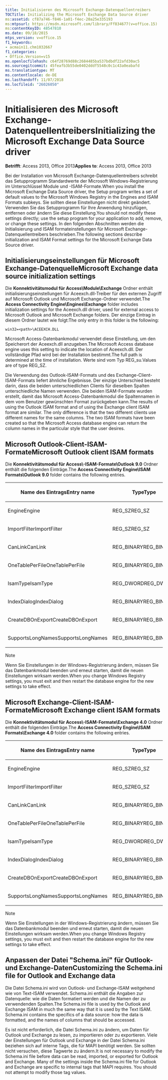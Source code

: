 ```yaml
---
title: Initialisieren des Microsoft Exchange-Datenquellentreibers
TOCTitle: Initializing the Microsoft Exchange Data Source driver
ms:assetid: cf87a746-f846-1a01-f4ec-20a25e335193
ms:mtpsurl: https://msdn.microsoft.com/library/Ff834677(v=office.15)
ms:contentKeyID: 48547810
ms.date: 09/18/2015
mtps_version: v=office.15
f1_keywords:
- acmain11.chm1032667
f1_categories:
- Office.Version=v15
ms.openlocfilehash: c64f28769d88c2684485ba537bdbdf22afd30ac5
ms.sourcegitcommit: 45feafb3b55de0402dddf5548c0c1c43a0eabafd
ms.translationtype: MT
ms.contentlocale: de-DE
ms.lasthandoff: 11/07/2018
ms.locfileid: "26026050"
---
```

# <a name="initializing-the-microsoft-exchange-data-source-driver"></a><span data-ttu-id="79adb-102">Initialisieren des Microsoft Exchange-Datenquellentreibers</span><span class="sxs-lookup"><span data-stu-id="79adb-102">Initializing the Microsoft Exchange Data Source driver</span></span>

<span data-ttu-id="79adb-103">**Betrifft**: Access 2013, Office 2013</span><span class="sxs-lookup"><span data-stu-id="79adb-103">**Applies to**: Access 2013, Office 2013</span></span>

<span data-ttu-id="79adb-104">Bei der Installation von Microsoft Exchange-Datenquellentreibers schreibt das Setupprogramm Standardwerte der Microsoft Windows-Registrierung im Unterschlüssel Module und -ISAM-Formate.</span><span class="sxs-lookup"><span data-stu-id="79adb-104">When you install the Microsoft Exchange Data Source driver, the Setup program writes a set of default values to the Microsoft Windows Registry in the Engines and ISAM Formats subkeys.</span></span> <span data-ttu-id="79adb-105">Sie sollten diese Einstellungen nicht direkt geändert. Verwenden Sie das Setupprogramm für Ihre Anwendung hinzufügen, entfernen oder ändern Sie diese Einstellung.</span><span class="sxs-lookup"><span data-stu-id="79adb-105">You should not modify these settings directly; use the setup program for your application to add, remove, or change these settings.</span></span> <span data-ttu-id="79adb-106">In den folgenden Abschnitten werden die Initialisierung und ISAM formateinstellungen für Microsoft Exchange-Datenquellentreibers beschrieben.</span><span class="sxs-lookup"><span data-stu-id="79adb-106">The following sections describe initialization and ISAM Format settings for the Microsoft Exchange Data Source driver.</span></span>

## <a name="microsoft-exchange-data-source-initialization-settings"></a><span data-ttu-id="79adb-107">Initialisierungseinstellungen für Microsoft Exchange-Datenquelle</span><span class="sxs-lookup"><span data-stu-id="79adb-107">Microsoft Exchange data source initialization settings</span></span>

<span data-ttu-id="79adb-108">Die **Konnektivitätsmodul für Access\\Module\\Exchange** Ordner enthält initialisierungseinstellungen für Aceexch.dll-Treiber für den externen Zugriff auf Microsoft Outlook und Microsoft Exchange-Ordner verwendet.</span><span class="sxs-lookup"><span data-stu-id="79adb-108">The **Access Connectivity Engine\\Engines\\Exchange** folder includes initialization settings for the Aceexch.dll driver, used for external access to Microsoft Outlook and Microsoft Exchange folders.</span></span> <span data-ttu-id="79adb-109">Der einzige Eintrag in diesem Ordner lautet wie folgt:</span><span class="sxs-lookup"><span data-stu-id="79adb-109">The only entry in this folder is the following:</span></span>

`win32=<path>\ACEEXCH.DLL`

<span data-ttu-id="79adb-110">Microsoft Access-Datenbankmodul verwendet diese Einstellung, um den Speicherort der Aceexch.dll anzugeben.</span><span class="sxs-lookup"><span data-stu-id="79adb-110">The Microsoft Access database engine uses this setting to indicate the location of Aceexch.dll.</span></span> <span data-ttu-id="79adb-111">Der vollständige Pfad wird bei der Installation bestimmt.</span><span class="sxs-lookup"><span data-stu-id="79adb-111">The full path is determined at the time of installation.</span></span> <span data-ttu-id="79adb-112">Werte sind vom Typ REG\_su.</span><span class="sxs-lookup"><span data-stu-id="79adb-112">Values are of type REG\_SZ.</span></span>

<span data-ttu-id="79adb-p104">Die Verwendung des Outlook-ISAM-Formats und des Exchange-Client-ISAM-Formats liefert ähnliche Ergebnisse. Der einzige Unterschied besteht darin, dass die beiden unterschiedlichen Clients für dieselben Spalten unterschiedliche Namen verwenden. Die beiden ISAM-Formate wurden erstellt, damit das Microsoft Access-Datenbankmodul die Spaltennamen in dem vom Benutzer gewünschten Format zurückgeben kann.</span><span class="sxs-lookup"><span data-stu-id="79adb-p104">The results of using the Outlook ISAM format and of using the Exchange client ISAM format are similar. The only difference is that the two different clients use different names for the same columns. The two ISAM formats have been created so that the Microsoft Access database engine can return the column names in the particular style that the user desires.</span></span>

## <a name="microsoft-outlook-client-isam-formats"></a><span data-ttu-id="79adb-116">Microsoft Outlook-Client-ISAM-Formate</span><span class="sxs-lookup"><span data-stu-id="79adb-116">Microsoft Outlook client ISAM formats</span></span>

<span data-ttu-id="79adb-117">Die **Konnektivitätsmodul für Access\\-ISAM-Formate\\Outlook 9.0** Ordner enthält die folgenden Einträge.</span><span class="sxs-lookup"><span data-stu-id="79adb-117">The **Access Connectivity Engine\\ISAM Formats\\Outlook 9.0** folder contains the following entries.</span></span>

<table>
<colgroup>
<col style="width: 33%" />
<col style="width: 33%" />
<col style="width: 33%" />
</colgroup>
<thead>
<tr class="header">
<th><p><span data-ttu-id="79adb-118">Name des Eintrags</span><span class="sxs-lookup"><span data-stu-id="79adb-118">Entry name</span></span></p></th>
<th><p><span data-ttu-id="79adb-119">Type</span><span class="sxs-lookup"><span data-stu-id="79adb-119">Type</span></span></p></th>
<th><p><span data-ttu-id="79adb-120">Wert</span><span class="sxs-lookup"><span data-stu-id="79adb-120">Value</span></span></p></th>
</tr>
</thead>
<tbody>
<tr class="odd">
<td><p><span data-ttu-id="79adb-121">Engine</span><span class="sxs-lookup"><span data-stu-id="79adb-121">Engine</span></span></p></td>
<td><p><span data-ttu-id="79adb-122">REG_SZ</span><span class="sxs-lookup"><span data-stu-id="79adb-122">REG_SZ</span></span></p></td>
<td><p><span data-ttu-id="79adb-123">Exchange</span><span class="sxs-lookup"><span data-stu-id="79adb-123">Exchange</span></span></p></td>
</tr>
<tr class="even">
<td><p><span data-ttu-id="79adb-124">ImportFilter</span><span class="sxs-lookup"><span data-stu-id="79adb-124">ImportFilter</span></span></p></td>
<td><p><span data-ttu-id="79adb-125">REG_SZ</span><span class="sxs-lookup"><span data-stu-id="79adb-125">REG_SZ</span></span></p></td>
<td><p><span data-ttu-id="79adb-126">Outlook()</span><span class="sxs-lookup"><span data-stu-id="79adb-126">Outlook()</span></span></p></td>
</tr>
<tr class="odd">
<td><p><span data-ttu-id="79adb-127">CanLink</span><span class="sxs-lookup"><span data-stu-id="79adb-127">CanLink</span></span></p></td>
<td><p><span data-ttu-id="79adb-128">REG_BINARY</span><span class="sxs-lookup"><span data-stu-id="79adb-128">REG_BINARY</span></span></p></td>
<td><p><span data-ttu-id="79adb-129">01</span><span class="sxs-lookup"><span data-stu-id="79adb-129">01</span></span></p></td>
</tr>
<tr class="even">
<td><p><span data-ttu-id="79adb-130">OneTablePerFile</span><span class="sxs-lookup"><span data-stu-id="79adb-130">OneTablePerFile</span></span></p></td>
<td><p><span data-ttu-id="79adb-131">REG_BINARY</span><span class="sxs-lookup"><span data-stu-id="79adb-131">REG_BINARY</span></span></p></td>
<td><p><span data-ttu-id="79adb-132">00</span><span class="sxs-lookup"><span data-stu-id="79adb-132">00</span></span></p></td>
</tr>
<tr class="odd">
<td><p><span data-ttu-id="79adb-133">IsamType</span><span class="sxs-lookup"><span data-stu-id="79adb-133">IsamType</span></span></p></td>
<td><p><span data-ttu-id="79adb-134">REG_DWORD</span><span class="sxs-lookup"><span data-stu-id="79adb-134">REG_DWORD</span></span></p></td>
<td><p><span data-ttu-id="79adb-135">3</span><span class="sxs-lookup"><span data-stu-id="79adb-135">3</span></span></p></td>
</tr>
<tr class="even">
<td><p><span data-ttu-id="79adb-136">IndexDialog</span><span class="sxs-lookup"><span data-stu-id="79adb-136">IndexDialog</span></span></p></td>
<td><p><span data-ttu-id="79adb-137">REG_BINARY</span><span class="sxs-lookup"><span data-stu-id="79adb-137">REG_BINARY</span></span></p></td>
<td><p><span data-ttu-id="79adb-138">00</span><span class="sxs-lookup"><span data-stu-id="79adb-138">00</span></span></p></td>
</tr>
<tr class="odd">
<td><p><span data-ttu-id="79adb-139">CreateDBOnExport</span><span class="sxs-lookup"><span data-stu-id="79adb-139">CreateDBOnExport</span></span></p></td>
<td><p><span data-ttu-id="79adb-140">REG_BINARY</span><span class="sxs-lookup"><span data-stu-id="79adb-140">REG_BINARY</span></span></p></td>
<td><p><span data-ttu-id="79adb-141">00</span><span class="sxs-lookup"><span data-stu-id="79adb-141">00</span></span></p></td>
</tr>
<tr class="even">
<td><p><span data-ttu-id="79adb-142">SupportsLongNames</span><span class="sxs-lookup"><span data-stu-id="79adb-142">SupportsLongNames</span></span></p></td>
<td><p><span data-ttu-id="79adb-143">REG_BINARY</span><span class="sxs-lookup"><span data-stu-id="79adb-143">REG_BINARY</span></span></p></td>
<td><p><span data-ttu-id="79adb-144">01</span><span class="sxs-lookup"><span data-stu-id="79adb-144">01</span></span></p></td>
</tr>
</tbody>
</table>



> [!NOTE]
> <span data-ttu-id="79adb-145">Wenn Sie Einstellungen in der Windows-Registrierung ändern, müssen Sie das Datenbankmodul beenden und erneut starten, damit die neuen Einstellungen wirksam werden.</span><span class="sxs-lookup"><span data-stu-id="79adb-145">When you change Windows Registry settings, you must exit and then restart the database engine for the new settings to take effect.</span></span>



## <a name="microsoft-exchange-client-isam-formats"></a><span data-ttu-id="79adb-146">Microsoft Exchange-Client-ISAM-Formate</span><span class="sxs-lookup"><span data-stu-id="79adb-146">Microsoft Exchange client ISAM formats</span></span>

<span data-ttu-id="79adb-147">Die **Konnektivitätsmodul für Access\\-ISAM-Formate\\Exchange 4.0** Ordner enthält die folgenden Einträge.</span><span class="sxs-lookup"><span data-stu-id="79adb-147">The **Access Connectivity Engine\\ISAM Formats\\Exchange 4.0** folder contains the following entries.</span></span>

<table>
<colgroup>
<col style="width: 33%" />
<col style="width: 33%" />
<col style="width: 33%" />
</colgroup>
<thead>
<tr class="header">
<th><p><span data-ttu-id="79adb-148">Name des Eintrags</span><span class="sxs-lookup"><span data-stu-id="79adb-148">Entry name</span></span></p></th>
<th><p><span data-ttu-id="79adb-149">Type</span><span class="sxs-lookup"><span data-stu-id="79adb-149">Type</span></span></p></th>
<th><p><span data-ttu-id="79adb-150">Wert</span><span class="sxs-lookup"><span data-stu-id="79adb-150">Value</span></span></p></th>
</tr>
</thead>
<tbody>
<tr class="odd">
<td><p><span data-ttu-id="79adb-151">Engine</span><span class="sxs-lookup"><span data-stu-id="79adb-151">Engine</span></span></p></td>
<td><p><span data-ttu-id="79adb-152">REG_SZ</span><span class="sxs-lookup"><span data-stu-id="79adb-152">REG_SZ</span></span></p></td>
<td><p><span data-ttu-id="79adb-153">Exchange</span><span class="sxs-lookup"><span data-stu-id="79adb-153">Exchange</span></span></p></td>
</tr>
<tr class="even">
<td><p><span data-ttu-id="79adb-154">ImportFilter</span><span class="sxs-lookup"><span data-stu-id="79adb-154">ImportFilter</span></span></p></td>
<td><p><span data-ttu-id="79adb-155">REG_SZ</span><span class="sxs-lookup"><span data-stu-id="79adb-155">REG_SZ</span></span></p></td>
<td><p><span data-ttu-id="79adb-156">Exchange()</span><span class="sxs-lookup"><span data-stu-id="79adb-156">Exchange()</span></span></p></td>
</tr>
<tr class="odd">
<td><p><span data-ttu-id="79adb-157">CanLink</span><span class="sxs-lookup"><span data-stu-id="79adb-157">CanLink</span></span></p></td>
<td><p><span data-ttu-id="79adb-158">REG_BINARY</span><span class="sxs-lookup"><span data-stu-id="79adb-158">REG_BINARY</span></span></p></td>
<td><p><span data-ttu-id="79adb-159">01</span><span class="sxs-lookup"><span data-stu-id="79adb-159">01</span></span></p></td>
</tr>
<tr class="even">
<td><p><span data-ttu-id="79adb-160">OneTablePerFile</span><span class="sxs-lookup"><span data-stu-id="79adb-160">OneTablePerFile</span></span></p></td>
<td><p><span data-ttu-id="79adb-161">REG_BINARY</span><span class="sxs-lookup"><span data-stu-id="79adb-161">REG_BINARY</span></span></p></td>
<td><p><span data-ttu-id="79adb-162">00</span><span class="sxs-lookup"><span data-stu-id="79adb-162">00</span></span></p></td>
</tr>
<tr class="odd">
<td><p><span data-ttu-id="79adb-163">IsamType</span><span class="sxs-lookup"><span data-stu-id="79adb-163">IsamType</span></span></p></td>
<td><p><span data-ttu-id="79adb-164">REG_DWORD</span><span class="sxs-lookup"><span data-stu-id="79adb-164">REG_DWORD</span></span></p></td>
<td><p><span data-ttu-id="79adb-165">3</span><span class="sxs-lookup"><span data-stu-id="79adb-165">3</span></span></p></td>
</tr>
<tr class="even">
<td><p><span data-ttu-id="79adb-166">IndexDialog</span><span class="sxs-lookup"><span data-stu-id="79adb-166">IndexDialog</span></span></p></td>
<td><p><span data-ttu-id="79adb-167">REG_BINARY</span><span class="sxs-lookup"><span data-stu-id="79adb-167">REG_BINARY</span></span></p></td>
<td><p><span data-ttu-id="79adb-168">00</span><span class="sxs-lookup"><span data-stu-id="79adb-168">00</span></span></p></td>
</tr>
<tr class="odd">
<td><p><span data-ttu-id="79adb-169">CreateDBOnExport</span><span class="sxs-lookup"><span data-stu-id="79adb-169">CreateDBOnExport</span></span></p></td>
<td><p><span data-ttu-id="79adb-170">REG_BINARY</span><span class="sxs-lookup"><span data-stu-id="79adb-170">REG_BINARY</span></span></p></td>
<td><p><span data-ttu-id="79adb-171">00</span><span class="sxs-lookup"><span data-stu-id="79adb-171">00</span></span></p></td>
</tr>
<tr class="even">
<td><p><span data-ttu-id="79adb-172">SupportsLongNames</span><span class="sxs-lookup"><span data-stu-id="79adb-172">SupportsLongNames</span></span></p></td>
<td><p><span data-ttu-id="79adb-173">REG_BINARY</span><span class="sxs-lookup"><span data-stu-id="79adb-173">REG_BINARY</span></span></p></td>
<td><p><span data-ttu-id="79adb-174">01</span><span class="sxs-lookup"><span data-stu-id="79adb-174">01</span></span></p></td>
</tr>
</tbody>
</table>



> [!NOTE]
> <span data-ttu-id="79adb-175">Wenn Sie Einstellungen in der Windows-Registrierung ändern, müssen Sie das Datenbankmodul beenden und erneut starten, damit die neuen Einstellungen wirksam werden.</span><span class="sxs-lookup"><span data-stu-id="79adb-175">When you change Windows Registry settings, you must exit and then restart the database engine for the new settings to take effect.</span></span>



## <a name="customizing-the-schemaini-file-for-outlook-and-exchange-data"></a><span data-ttu-id="79adb-176">Anpassen der Datei "Schema.ini" für Outlook- und Exchange-Daten</span><span class="sxs-lookup"><span data-stu-id="79adb-176">Customizing the Schema.ini file for Outlook and Exchange data</span></span>

<span data-ttu-id="79adb-p105">Die Datei Schema.ini wird von Outlook- und Exchange-ISAM weitgehend wie von Text-ISAM verwendet. Schema.ini enthält die Angaben zur Datenquelle: wie die Daten formatiert werden und die Namen der zu verwendenden Spalten.</span><span class="sxs-lookup"><span data-stu-id="79adb-p105">The Schema.ini file is used by the Outlook and Exchange ISAM in much the same way that it is used by the Text ISAM. Schema.ini contains the specifics of a data source: how the data is formatted, and the names of columns that should be accessed.</span></span>

<span data-ttu-id="79adb-p106">Es ist nicht erforderlich, die Datei Schema.ini zu ändern, um Daten für Outlook und Exchange zu lesen, zu importieren oder zu exportieren. Viele der Einstellungen für Outlook und Exchange in der Datei Schema.ini beziehen sich auf interne Tags, die für MAPI benötigt werden. Sie sollten nicht versuchen, diese Tagwerte zu ändern.</span><span class="sxs-lookup"><span data-stu-id="79adb-p106">It is not necessary to modify the Schema.ini file before data can be read, imported, or exported for Outlook and Exchange. Many of the settings inside the Schema.ini file for Outlook and Exchange are specific to internal tags that MAPI requires. You should not attempt to modify those tag values.</span></span>

